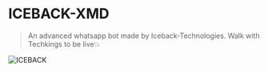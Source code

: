 # ICEBACK-XMD
> An advanced whatsapp bot made by Iceback-Technologies. Walk with Techkings to be live💥 


![ICEBACK](https://files.catbox.moe/38tp1u.jpg)
